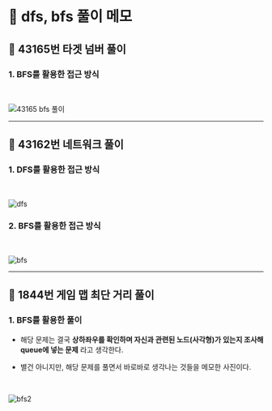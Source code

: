 # 📖 dfs, bfs 풀이 메모

## 📌 43165번 타겟 넘버 풀이

### 1. BFS를 활용한 접근 방식
<br>

![43165 bfs 풀이](https://user-images.githubusercontent.com/84573261/224705888-904e7524-76ca-4eb7-8531-85c6fb2c8985.jpg)

---

## 📌 43162번 네트워크 풀이

### 1. DFS를 활용한 접근 방식
<br>

![dfs](https://user-images.githubusercontent.com/84573261/226179065-1e09f8de-6a9e-43d2-a5d1-812b377fd728.jpg)


### 2. BFS를 활용한 접근 방식
<br>

![bfs](https://user-images.githubusercontent.com/84573261/226179092-1866222a-1d04-44e7-a59b-ace06a591652.jpg)

---

## 📌 1844번 게임 맵 최단 거리 풀이

### 1. BFS를 활용한 풀이

- 해당 문제는 결국 **상하좌우를 확인하며 자신과 관련된 노드(사각형)가 있는지 조사해 queue에 넣는 문제** 라고 생각한다.

- 별건 아니지만, 해당 문제를 풀면서 바로바로 생각나는 것들을 메모한 사진이다.
<br>

![bfs2](https://user-images.githubusercontent.com/84573261/226273427-cdadecad-4d9d-436d-ac11-1e2de8137c78.jpg)

